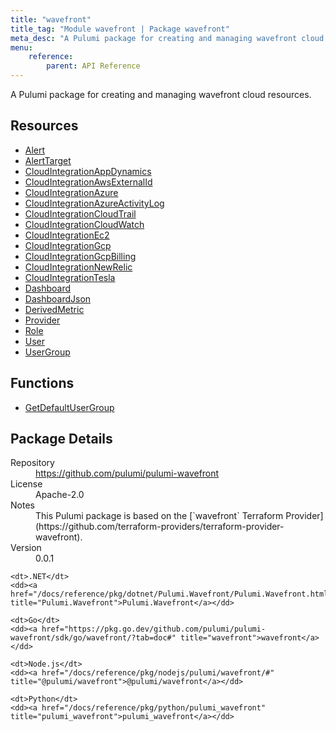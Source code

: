 ```yaml
---
title: "wavefront"
title_tag: "Module wavefront | Package wavefront"
meta_desc: "A Pulumi package for creating and managing wavefront cloud resources."
menu:
    reference:
        parent: API Reference
---
```


<!-- WARNING: this file was generated by Pulumi Docs Generator. -->
<!-- Do not edit by hand unless you're certain you know what you are doing! -->

A Pulumi package for creating and managing wavefront cloud resources.

<h2 id="resources">Resources</h2>
<ul class="api">
    <li><a href="alert" title="Alert"><span class="symbol resource"></span>Alert</a></li>
    <li><a href="alerttarget" title="AlertTarget"><span class="symbol resource"></span>AlertTarget</a></li>
    <li><a href="cloudintegrationappdynamics" title="CloudIntegrationAppDynamics"><span class="symbol resource"></span>CloudIntegrationAppDynamics</a></li>
    <li><a href="cloudintegrationawsexternalid" title="CloudIntegrationAwsExternalId"><span class="symbol resource"></span>CloudIntegrationAwsExternalId</a></li>
    <li><a href="cloudintegrationazure" title="CloudIntegrationAzure"><span class="symbol resource"></span>CloudIntegrationAzure</a></li>
    <li><a href="cloudintegrationazureactivitylog" title="CloudIntegrationAzureActivityLog"><span class="symbol resource"></span>CloudIntegrationAzureActivityLog</a></li>
    <li><a href="cloudintegrationcloudtrail" title="CloudIntegrationCloudTrail"><span class="symbol resource"></span>CloudIntegrationCloudTrail</a></li>
    <li><a href="cloudintegrationcloudwatch" title="CloudIntegrationCloudWatch"><span class="symbol resource"></span>CloudIntegrationCloudWatch</a></li>
    <li><a href="cloudintegrationec2" title="CloudIntegrationEc2"><span class="symbol resource"></span>CloudIntegrationEc2</a></li>
    <li><a href="cloudintegrationgcp" title="CloudIntegrationGcp"><span class="symbol resource"></span>CloudIntegrationGcp</a></li>
    <li><a href="cloudintegrationgcpbilling" title="CloudIntegrationGcpBilling"><span class="symbol resource"></span>CloudIntegrationGcpBilling</a></li>
    <li><a href="cloudintegrationnewrelic" title="CloudIntegrationNewRelic"><span class="symbol resource"></span>CloudIntegrationNewRelic</a></li>
    <li><a href="cloudintegrationtesla" title="CloudIntegrationTesla"><span class="symbol resource"></span>CloudIntegrationTesla</a></li>
    <li><a href="dashboard" title="Dashboard"><span class="symbol resource"></span>Dashboard</a></li>
    <li><a href="dashboardjson" title="DashboardJson"><span class="symbol resource"></span>DashboardJson</a></li>
    <li><a href="derivedmetric" title="DerivedMetric"><span class="symbol resource"></span>DerivedMetric</a></li>
    <li><a href="provider" title="Provider"><span class="symbol resource"></span>Provider</a></li>
    <li><a href="role" title="Role"><span class="symbol resource"></span>Role</a></li>
    <li><a href="user" title="User"><span class="symbol resource"></span>User</a></li>
    <li><a href="usergroup" title="UserGroup"><span class="symbol resource"></span>UserGroup</a></li>
</ul>

<h2 id="functions">Functions</h2>
<ul class="api">
    <li><a href="getdefaultusergroup" title="GetDefaultUserGroup"><span class="symbol function"></span>GetDefaultUserGroup</a></li>
</ul>

<h2 id="package-details">Package Details</h2>
<dl class="package-details">
	<dt>Repository</dt>
	<dd><a href="https://github.com/pulumi/pulumi-wavefront">https://github.com/pulumi/pulumi-wavefront</a></dd>
	<dt>License</dt>
	<dd>Apache-2.0</dd>
	<dt>Notes</dt>
	<dd>This Pulumi package is based on the [`wavefront` Terraform Provider](https://github.com/terraform-providers/terraform-provider-wavefront).</dd>
	<dt>Version</dt>
	<dd>0.0.1</dd>
</dl>



<dl class="tabular">

    <dt>.NET</dt>
    <dd><a href="/docs/reference/pkg/dotnet/Pulumi.Wavefront/Pulumi.Wavefront.html" title="Pulumi.Wavefront">Pulumi.Wavefront</a></dd>

    <dt>Go</dt>
    <dd><a href="https://pkg.go.dev/github.com/pulumi/pulumi-wavefront/sdk/go/wavefront/?tab=doc#" title="wavefront">wavefront</a></dd>

    <dt>Node.js</dt>
    <dd><a href="/docs/reference/pkg/nodejs/pulumi/wavefront/#" title="@pulumi/wavefront">@pulumi/wavefront</a></dd>

    <dt>Python</dt>
    <dd><a href="/docs/reference/pkg/python/pulumi_wavefront" title="pulumi_wavefront">pulumi_wavefront</a></dd>

</dl>

